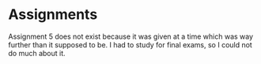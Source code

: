 # Assignments
Assignment 5 does not exist because it was given at a time which was way further than it supposed to be. I had to study for final exams, so I could not do much about it. 
